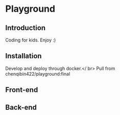 # Playground

## Introduction

Coding for kids. Enjoy :)

## Installation

Develop and deploy through docker.</ br>
Pull from chenqibin422/playground:final</br>

## Front-end

## Back-end

